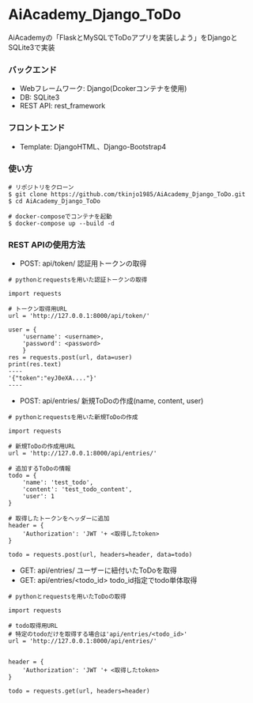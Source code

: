 # AiAcademy_Django_ToDo
AiAcademyの「FlaskとMySQLでToDoアプリを実装しよう」をDjangoとSQLite3で実装

### バックエンド
- Webフレームワーク: Django(Dcokerコンテナを使用)
- DB: SQLite3 
- REST API: rest_framework

### フロントエンド
- Template: DjangoHTML、Django-Bootstrap4

### 使い方
```
# リポジトリをクローン
$ git clone https://github.com/tkinjo1985/AiAcademy_Django_ToDo.git
$ cd AiAcademy_Django_ToDo

# docker-composeでコンテナを起動
$ docker-compose up --build -d
```

### REST APIの使用方法
- POST: api/token/ 認証用トークンの取得
```
# pythonとrequestsを用いた認証トークンの取得

import requests

# トークン取得用URL
url = 'http://127.0.0.1:8000/api/token/'

user = {
    'username': <username>,
    'password': <password>
    }
res = requests.post(url, data=user)
print(res.text)
----
'{"token":"eyJ0eXA...."}'
----

```

- POST: api/entries/ 新規ToDoの作成(name, content, user)
```
# pythonとrequestsを用いた新規ToDoの作成

import requests

# 新規ToDoの作成用URL
url = 'http://127.0.0.1:8000/api/entries/'

# 追加するToDoの情報
todo = {
    'name': 'test_todo',
    'content': 'test_todo_content',
    'user': 1
}

# 取得したトークンをヘッダーに追加
header = {
    'Authorization': 'JWT '+ <取得したtoken>
}

todo = requests.post(url, headers=header, data=todo)
```

- GET: api/entries/ ユーザーに紐付いたToDoを取得
- GET: api/entries/<todo_id> todo_id指定でtodo単体取得
```
# pythonとrequestsを用いたToDoの取得

import requests

# todo取得用URL
# 特定のtodoだけを取得する場合は'api/entries/<todo_id>'
url = 'http://127.0.0.1:8000/api/entries/'


header = {
    'Authorization': 'JWT '+ <取得したtoken>
}

todo = requests.get(url, headers=header)
```

